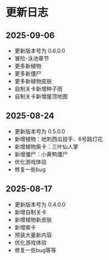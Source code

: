 # 更新日志

## 2025-09-06

- 更新版本号为 0.6.0.0
- 冒险-泳池章节
- 更多新植物
- 更多新僵尸
- 更多新植物皮肤
- 自制关卡新增种子雨
- 自制关卡新增屋顶地图

## 2025-08-24

- 更新版本号为 0.5.0.0
- 新增植物：地刺西瓜投手、6号路灯花
- 新增植物紫卡：三叶仙人掌
- 新增僵尸：小黄鸭僵尸
- 优化游戏体验
- 修复一些bug

## 2025-08-17

- 更新版本号为 0.4.0.0
- 新增自制关卡
- 新增植物新皮肤
- 新增紫卡
- 预装大量新内容
- 优化游戏体验
- 修复一些bug等等